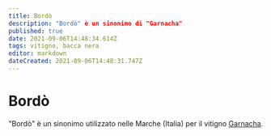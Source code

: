 ```yaml
---
title: Bordò
description: "Bordò" è un sinonimo di "Garnacha"
published: true
date: 2021-09-06T14:48:34.614Z
tags: vitigno, bacca nera
editor: markdown
dateCreated: 2021-09-06T14:48:31.747Z
---
```


# Bordò
"Bordò" è un sinonimo utilizzato nelle Marche (Italia) per il vitigno [Garnacha](/vitigni/bacca-nera/garnacha).